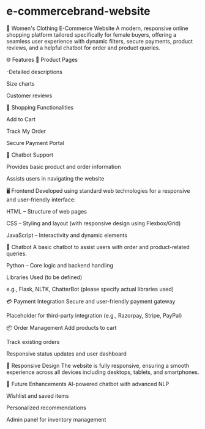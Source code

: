 # e-commercebrand-website
👗 Women's Clothing E-Commerce Website
A modern, responsive online shopping platform tailored specifically for female buyers, offering a seamless user experience with dynamic filters, secure payments, product reviews, and a helpful chatbot for order and product queries.

🌐 Features
🧥 Product Pages

-Detailed descriptions

Size charts

Customer reviews

🛒 Shopping Functionalities

Add to Cart

Track My Order

Secure Payment Portal

💬 Chatbot Support

Provides basic product and order information

Assists users in navigating the website

🖥️ Frontend
Developed using standard web technologies for a responsive and user-friendly interface:

HTML – Structure of web pages

CSS – Styling and layout (with responsive design using Flexbox/Grid)

JavaScript – Interactivity and dynamic elements

🤖 Chatbot
A basic chatbot to assist users with order and product-related queries.

Python – Core logic and backend handling

Libraries Used (to be defined)

e.g., Flask, NLTK, ChatterBot (please specify actual libraries used)

💳 Payment Integration
Secure and user-friendly payment gateway

Placeholder for third-party integration (e.g., Razorpay, Stripe, PayPal)

📦 Order Management
Add products to cart

Track existing orders

Responsive status updates and user dashboard

📱 Responsive Design
The website is fully responsive, ensuring a smooth experience across all devices including desktops, tablets, and smartphones.

🚀 Future Enhancements
AI-powered chatbot with advanced NLP

Wishlist and saved items

Personalized recommendations

Admin panel for inventory management


